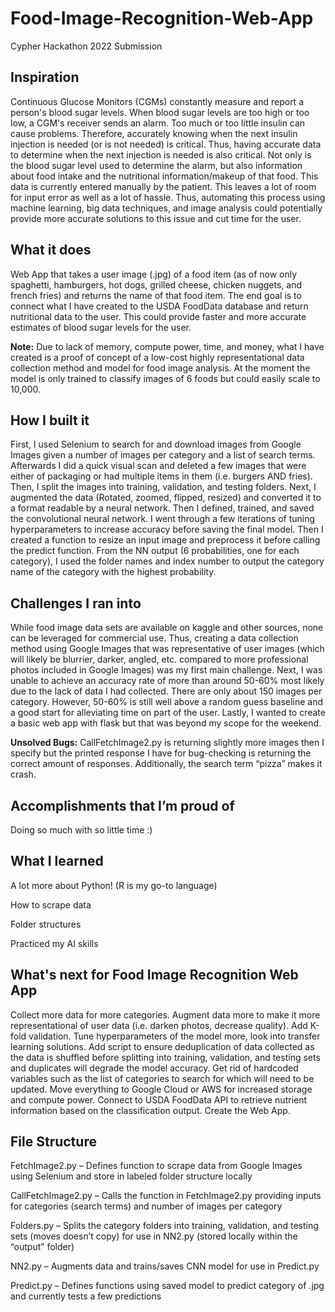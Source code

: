 # Food-Image-Recognition-Web-App
Cypher Hackathon 2022 Submission

## Inspiration

Continuous Glucose Monitors (CGMs) constantly measure and report a person's blood sugar levels. When blood sugar levels are too high or too low, a CGM's receiver sends an alarm. Too much or too little insulin can cause problems. Therefore, accurately knowing when the next insulin injection is needed (or is not needed) is critical. Thus, having accurate data to determine when the next injection is needed is also critical. Not only is the blood sugar level used to determine the alarm, but also information about food intake and the nutritional information/makeup of that food. This data is currently entered manually by the patient. This leaves a lot of room for input error as well as a lot of hassle. Thus, automating this process using machine learning, big data techniques, and image analysis could potentially provide more accurate solutions to this issue and cut time for the user.

## What it does

Web App that takes a user image (.jpg) of a food item (as of now only spaghetti, hamburgers, hot dogs, grilled cheese, chicken nuggets, and french fries) and returns the name of that food item. The end goal is to connect what I have created to the USDA FoodData database and return nutritional data to the user. This could provide faster and more accurate estimates of blood sugar levels for the user.

**Note:** Due to lack of memory, compute power, time, and money, what I have created is a proof of concept of a low-cost highly representational data collection method and model for food image analysis. At the moment the model is only trained to classify images of 6 foods but could easily scale to 10,000.

## How I built it

First, I used Selenium to search for and download images from Google Images given a number of images per category and a list of search terms.  Afterwards I did a quick visual scan and deleted a few images that were either of packaging or had multiple items in them (i.e. burgers AND fries). Then, I split the images into training, validation, and testing folders. Next, I augmented the data (Rotated, zoomed, flipped, resized) and converted it to a format readable by a neural network. Then I defined, trained, and saved the convolutional neural network. I went through a few iterations of tuning hyperparameters to increase accuracy before saving the final model. Then I created a function to resize an input image and preprocess it before calling the predict function. From the NN output (6 probabilities, one for each category), I used the folder names and index number to output the category name of the category with the highest probability.

## Challenges I ran into

While food image data sets are available on kaggle and other sources, none can be leveraged for commercial use. Thus, creating a data collection method using Google Images that was representative of user images (which will likely be blurrier, darker, angled, etc. compared to more professional photos included in Google Images) was my first main challenge.  Next, I was unable to achieve an accuracy rate of more than around 50-60% most likely due to the lack of data I had collected. There are only about 150 images per category. However, 50-60% is still well above a random guess baseline and a good start for alleviating time on part of the user. Lastly, I wanted to create a basic web app with flask but that was beyond my scope for the weekend.

**Unsolved Bugs:** CallFetchImage2.py is returning slightly more images then I specify but the printed response I have for bug-checking is returning the correct amount of responses. Additionally, the search term “pizza” makes it crash.

## Accomplishments that I’m proud of

Doing so much with so little time :)

## What I learned

A lot more about Python! (R is my go-to language)

How to scrape data

Folder structures

Practiced my AI skills

## What's next for Food Image Recognition Web App

Collect more data for more categories. 
Augment data more to make it more representational of user data (i.e. darken photos, decrease quality). 
Add K-fold validation. 
Tune hyperparameters of the model more, look into transfer learning solutions. 
Add script to ensure deduplication of data collected as the data is shuffled before splitting into training, validation, and testing sets and duplicates will degrade the model accuracy. 
Get rid of hardcoded variables such as the list of categories to search for which will need to be updated. 
Move everything to Google Cloud or AWS for increased storage and compute power. 
Connect to USDA FoodData API to retrieve nutrient information based on the classification output.
Create the Web App.

## File Structure

FetchImage2.py – Defines function to scrape data from Google Images using Selenium and store in labeled folder structure locally

CallFetchImage2.py – Calls the function in FetchImage2.py providing inputs for categories (search terms) and number of images per category

Folders.py – Splits the category folders into training, validation, and testing sets (moves doesn’t copy) for use in NN2.py (stored locally within the “output” folder)

NN2.py – Augments data and trains/saves CNN model for use in Predict.py

Predict.py – Defines functions using saved model to predict category of .jpg and currently tests a few predictions
